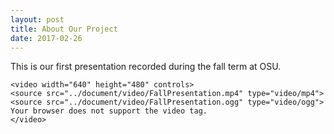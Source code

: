 ```yaml
---
layout: post
title: About Our Project 
date: 2017-02-26
---
```


This is our first presentation recorded during the fall term at OSU.


<div class="video">

	<video width="640" height="480" controls>
	<source src="../document/video/FallPresentation.mp4" type="video/mp4">
	<source src="../document/video/FallPresentation.ogg" type="video/ogg">
	Your browser does not support the video tag.
	</video>

</div>

